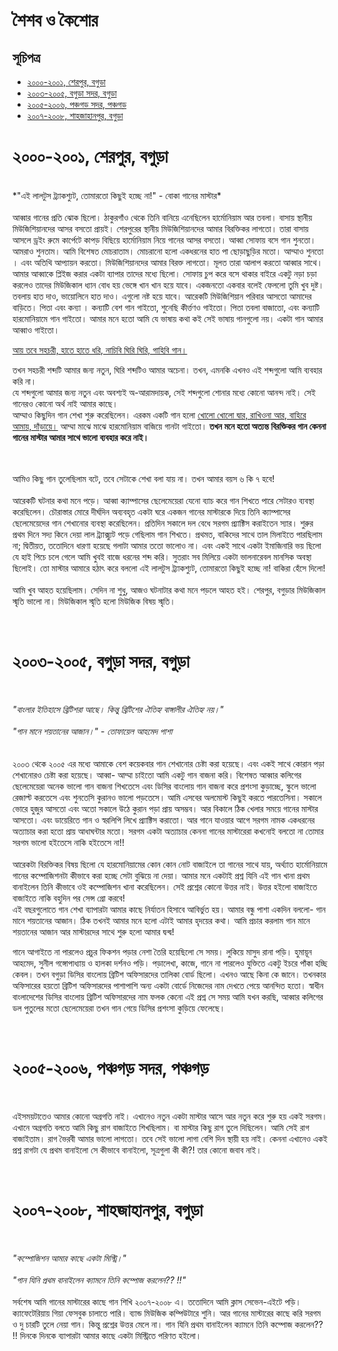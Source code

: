 #   শৈশব ও কৈশোর 

##  সূচিপত্র

*   [২০০০-২০০১, শেরপুর, বগুড়া](#১)
*   [২০০৩-২০০৫, বগুড়া সদর, বগুড়া](#২)
*   [২০০৫-২০০৬, পঞ্চগড় সদর, পঞ্চগড়](#৩)
*   [২০০৭-২০০৮, শাহজাহানপুর, বগুড়া](#৪)


<h1 id="১"> ২০০০-২০০১, শেরপুর, বগুড়া </h1>
<br/>
*"এই লালটুস ট্র্যাকশ্যুট, তোমারতো কিছুই হচ্ছে না!" - বোকা গানের মাস্টার*
<br/><br/>
আব্বার গানের প্রতি ঝোক ছিলো। ঠাকুরগাঁও থেকে তিনি বানিয়ে এনেছিলেন হার্মোনিয়াম আর তবলা। বাসায় স্থানীয় মিউজিশিয়ানদের আসর বসতো প্রায়ই। শেরপুরের স্থানীয় মিউজিশিয়ানদের আমার বিরক্তিকর লাগতো। তারা বাসায় আসলে ড্রইং রুমে কার্পেটে কাপড় বিছিয়ে হার্মোনিয়াম নিয়ে গানের আসর বসতো। আব্বা সোফায় বসে গান শুনতো। আমরাও শুনতাম। আমি বিশেষত মোচরাতাম। মোচরানো হলো একধরনের হাত পা ছোড়াছুড়ির মতো। আম্মাও শুনতো । এবং অতিথি আপ্যায়ন করতো। মিউজিশিয়ানদের আমার বিরক্ত লাগতো। মূলত তারা আলাপ করতো আব্বার
সাথে। আমার আব্বাকে প্লিইজ করার একটা ব্যাপার তাদের মধ্যে ছিলো। সোফায় চুপ করে বসে থাকার বাইরে একটু নড়া চড়া করলেও তাদের মিউজিকাল ধ্যান বোধ হয় ভেঙ্গে খান খান হয়ে যাবে। একজনতো একবার বলেই ফেললো তুমি খুব দুষ্ট। তবলায় হাত দাও, ভায়োলিনে হাত দাও। এগুলো নষ্ট হয়ে যাবে। আরেকটি মিউজিশিয়ান পরিবার আসতো আমাদের বাড়িতে। পিতা এবং কন্যা । কন্যাটি বেশ গান গাইতো, শুনেছি কীর্ত্তণও গাইতো। পিতা তবলা বাজাতো, এবং কন্যাটি হারমোনিয়ামে গান গাইতো। আমার মনে হতো আমি যে ভাষায় কথা কই সেই ভাষায় গানগুলো নয়। একটা গান আমার আব্বাও গাইতো। 

[আয় তবে সহচরী, হাতে হাতে ধরি, নাচিবি ঘিরি ঘিরি, গাহিবি গান।](https://www.youtube.com/watch?v=itH_MhxU-aY)

তখন সহচরী শব্দটি আমার জন্য নতুন, ঘিরি শব্দটিও আমার অচেনা। তখন, এমনকি এখনও এই শব্দগুলো আমি ব্যবহার করি না।
<br/>
যে শব্দগুলো আমার জন্য নতুন এবং অবশ্যই অ-আরামদায়ক, সেই শব্দগুলো শোনার মধ্যে কোনো আনন্দ নাই। সেই গানেরও কোনো অর্থ নাই আমার কাছে। 
<br/>
আম্মাও কিছুদিন গান শেখা শুরু করেছিলেন। এরকম একটি গান হলো [খোলো খোলো দ্বার, রাখিওনা আর, বাহিরে আমায়, দাঁড়ায়ে।](https://www.youtube.com/watch?v=EaYizvqf3-w) আম্মা মাঝে মাঝে হারমোনিয়াম বাজিয়ে গানটা গাইতো। **তখন মনে হতো অত্যন্ত বিরক্তিকর গান কেননা গানের মাস্টার আমার সাথে ভালো ব্যবহার করে নাই।**

<br/> <br/>
আমিও কিছু গান তুলেছিলাম বটে, তবে সেটাকে শেখা বলা যায় না। 
তখন আমার বয়স ৬ কি ৭ হবে!
<br/><br/>
আরেকটি ঘটনার কথা মনে পড়ে। আব্বা ক্যাম্পাসের ছেলেমেয়েরা যেনো ব্যাচ করে গান শিখতে পারে সেটারও ব্যবস্থা করেছিলেন। চৌরাস্তার মোরে দীর্ঘদিন অব্যবহৃত একটা ঘরে একজন গানের মাস্টারকে দিয়ে তিনি ক্যাম্পাসের ছেলেমেয়েদের গান শেখানোর ব্যবস্থা করেছিলেন। প্রতিদিন সকালে দল বেধে সরগম প্র্যাক্টিস করাইতেন স্যার। শুরুর প্রথম দিনে সদ্য কিনে দেয়া লাল ট্র্যাক্স্যুট পড়ে গেছিলাম গান শিখতে। প্রথমত, বাকিদের সাথে তাল মিলাইতে পারছিলাম না; দ্বিতীয়ত, ততোদিনে ধারণা হয়েছে গলাটা আমার ততো ভালোও না। এবং একই সাথে একটা ইমাজিনারি ভয় ছিলো যে হাই পিচে চলে গেলে আমি খুবই বাজে ধরনের শব্দ করি। সুতরাং সব মিলিয়ে একটা ভালনারেবল মানসিক অবস্থা ছিলোই। তো মাস্টার আমারে হঠাৎ করে বললো এই লালটুস ট্র্যাকশ্যুট, তোমারতো কিছুই হচ্ছে না! বাকিরা হেঁসে দিলো! <br/>
<br/>
আমি খুব আহত হয়েছিলাম। সেদিন না শুধু, আজও ঘটনাটার কথা মনে পড়লে আহত হই। শেরপুর, বগুড়ার মিউজিকাল স্মৃতি ভালো না। মিউজিকাল স্মৃতি হলো মিউজিক বিষয় স্মৃতি।

<br/>
<h1 id="২"> ২০০৩-২০০৫, বগুড়া সদর, বগুড়া </h1>
<br/>

*"বাংলার ইতিহাসে ব্রিটিশরা আছে। কিন্তু ব্রিটিশের ঐতিহ্য বাঙ্গালীর ঐতিহ্য নয়।"*
<br/><br/>
*"গান মানে শয়তানের আজান।" - তোফায়েল আহমেদ পাশা*  
<br/>
<br/>
২০০৩ থেকে ২০০৫ এর মধ্যে আমাকে বেশ কয়েকবার গান শেখানোর চেষ্টা করা হয়েছে। এবং একই সাথে কোরান পড়া শেখানোরও চেষ্টা করা হয়েছে। আব্বা- আম্মা চাইতো আমি একটু গান বাজনা করি। বিশেষত আব্বার কলিগের ছেলেমেয়েরা অনেক ভালো গান বাজনা শিখতেসে এবং ডিসির বাংলোয় গান বাজনা করে প্রশংসা কুড়াচ্ছে, স্কুলে ভালো রেজাল্ট করতেসে এবং শুনতেসি কুরানও ভালো পড়তেসে। আমি এসবের অলমোস্ট কিছুই করতে পারতেসিনা। সকালে ভোরে হুজুর আসতো এবং অতো সকালে উঠে কুরান পড়া প্রায় অসম্ভব। আর বিকালে ঠিক খেলার সময়ে গানের মাস্টার আসতো। এবং ডায়েরিতে গান ও স্বরলিপি লিখে প্র্যাক্টিস করাতো। আর গানে যাওয়ার আগে সরগম নামক একধরনের অত্যাচার করা হতো প্রায় আধাঘন্টার মতো। সরগম একটা অত্যাচার কেননা গানের মাস্টারেরা কখনোই বলতো না তোমার সরগম ভালো হইতেসে নাকি হইতেসে না!!<br/>
<br/>
আরেকটা বিরক্তিকর বিষয় ছিলো যে হারমোনিয়ামের কোন কোন নোট বাজাইলে তা গানের সাথে যায়, অর্থ্যাত হার্মোনিয়ামে গানের কম্পোজিশনটা কীভাবে করা হচ্ছে সেটা বুঝিয়ে না দেয়া। আমার মনে একটাই প্রশ্ন যিনি এই গান খানা প্রথম বানাইলেন তিনি কীভাবে ওই কম্পোজিশন খানা করেছিলেন। সেই প্রশ্নের কোনো উত্তর নাই। উত্তর হইলো বাজাইতে বাজাইতে নাকি বহুদিন পর সেন্স গ্রো করবে! 
<br/>
এই বছরগুলোতে গান শেখা ব্যাপারটা আমার কাছে নির্যাতন হিসাবে আবির্ভুত হয়। আমার বন্ধু পাশা একদিন বললো- গান মানে শয়তানের আজান। ঠিক তখনই আমার মনে হলো এটাই আমার হৃদয়ের কথা। আমি প্রচার করলাম গান মানে শয়তানের আজান আর মাস্টারদের সাথে শুরু হলো আমার দ্বন্দ্ব!

গানে আগাইতে না পারলেও প্রচুর ফিকশন পড়ার নেশা তৈরি হয়েছিলো সে সময়। লুকিয়ে মাসুদ রানা পড়ি। হুমায়ূন আহমেদ, সুনীল গঙ্গোপাধ্যায় ও হালকা দর্শনও পড়ি। পড়ালেখা, কাজে, গানে না পারলেও যুক্তিতে একটু ইচরে পাঁকা হচ্ছি কেবল। তখন বগুড়া ডিসির বাংলোয় ব্রিটিশ অফিসারদের তালিকা বোর্ড ছিলো। এখনও আছে কিনা কে জানে। তখনকার অফিসারের হয়তো ব্রিটিশ অফিসারদের পাশাপাশি অন্য একটা বোর্ডে নিজেদের নাম দেখতে পেয়ে আনন্দিত হতো। স্বাধীন বাংলাদেশের ডিসির বাংলোয় ব্রিটিশ অফিসারদের নাম ফলক কেনো এই প্রশ্ন সে সময় আমি যখন করছি, আব্বার কলিগের ডল পুতুলের মতো ছেলেমেয়েরা তখন গান গেয়ে ডিসির প্রশংসা কুড়িয়ে ফেলেছে।

<br/>
<h1 id="৩"> ২০০৫-২০০৬, পঞ্চগড় সদর, পঞ্চগড় </h1>
<br/>

এইসময়টাতেও আমার কোনো অগ্রগতি নাই। এখানেও নতুন একটা মাস্টার আসে আর নতুন করে শুরু হয় একই সরগম। এখানে অগ্রগতি বলতে আমি কিছু রাগ বাজাইতে শিখছিলাম। বা মাস্টার কিছু রাগ তুলে দিছিলেন। আমি সেই রাগ বাজাইতাম। রাগ ভৈরবী আমার ভালো লাগতো। তবে সেই ভালো লাগা বেশি দিন স্থায়ী হয় নাই। কেননা এখানেও একই প্রশ্ন রাগটা যে প্রথম বানাইলো সে কীভাবে বানাইলো, সূত্রগুলা কী কী?! তার কোনো জবাব নাই।

<br/>
<h1 id="৪"> ২০০৭-২০০৮, শাহজাহানপুর, বগুড়া </h1>
<br/>

*"কম্পোজিশন আমার কাছে একটা মিস্ট্রি।"*
<br/><br/>
*"গান যিনি প্রথম বানাইলেন ক্যামনে তিনি কম্পোজ করলেন?? !!"*
<br/><br/>
সর্বশেষ আমি গানের মাস্টারের কাছে গান শিখি ২০০৭-২০০৮ এ। ততোদিনে আমি ক্লাস সেভেন-এইটে পড়ি। ক্যাফেটেরিয়ায় গিয়া ফেসবুক চালাতে পারি। ব্যান্ড মিউজিক কম্পিউটারে শুনি। আর গানের মাস্টারের কাছে করি সরগম ও দু চারটি তুলে নেয়া গান। কিন্তু প্রশ্নের উত্তর মেলে না। গান যিনি প্রথম বানাইলেন ক্যামনে তিনি কম্পোজ করলেন?? !! দিনকে দিনকে ব্যাপারটা আমার কাছে একটা মিস্ট্রিতে পরিণত হইলো। 





